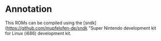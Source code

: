 # Annotation #

This ROMs can be compiled using the
[sndk](https://github.com/mupfelofen-de/sndk "Super Nintendo development
kit for Linux (i686) development kit.
